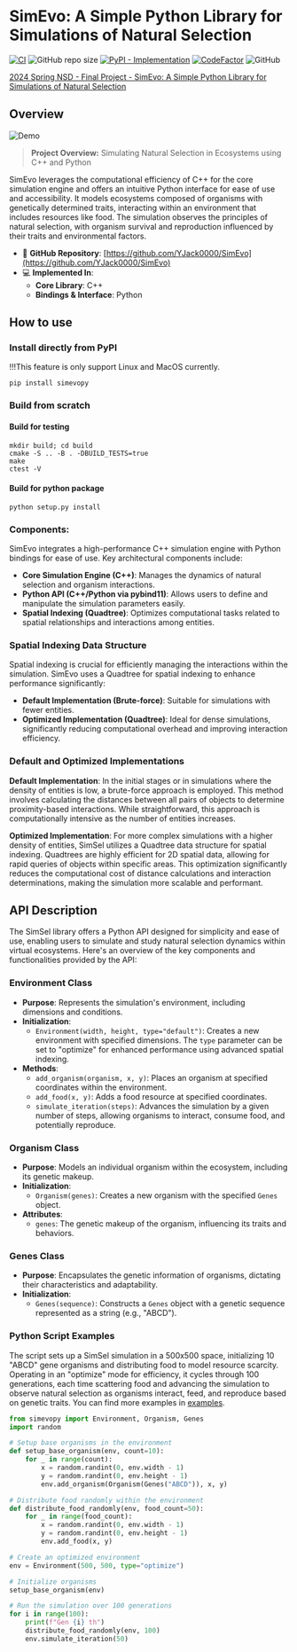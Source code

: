 SimEvo: A Simple Python Library for Simulations of Natural Selection
===

[![CI](https://github.com/YJack0000/SimEvo/actions/workflows/ci.yml/badge.svg)](https://img.shields.io/github/license/YJack0000/SimEvo)
![GitHub repo size](https://img.shields.io/github/repo-size/YJack0000/SimEvo)
[![PyPI - Implementation](https://img.shields.io/pypi/v/simevopy)](https://pypi.org/project/simevopy/)
[![CodeFactor](https://www.codefactor.io/repository/github/yjack0000/simevo/badge)](https://www.codefactor.io/repository/github/yjack0000/simevo)
![GitHub](https://img.shields.io/github/license/YJack0000/SimEvo)

[2024 Spring NSD - Final Project - SimEvo: A Simple Python Library for Simulations of Natural Selection](https://docs.google.com/presentation/d/1wtIAIIpjK2PZ31WvOYsF79wrXSUaM7NFj_LneUBSIJM/edit#slide=id.g2e20d1646bc_0_75)

## Overview

![Demo](https://github.com/YJack0000/SimEvo/assets/49984479/91d01cc1-6bad-45c1-8785-5fed11814140)

> **Project Overview:** Simulating Natural Selection in Ecosystems using C++ and Python

SimEvo leverages the computational efficiency of C++ for the core simulation engine and offers an intuitive Python interface for ease of use and accessibility. It models ecosystems composed of organisms with genetically determined traits, interacting within an environment that includes resources like food. The simulation observes the principles of natural selection, with organism survival and reproduction influenced by their traits and environmental factors.

- 📂 **GitHub Repository**: [https://github.com/YJack0000/SimEvo](https://github.com/YJack0000/SimEvo)
- 💻 **Implemented In**:
  - **Core Library**: C++
  - **Bindings & Interface**: Python

## How to use

### Install directly from PyPI
!!!This feature is only support Linux and MacOS currently. 
```
pip install simevopy
```

### Build from scratch

#### Build for testing
```
mkdir build; cd build
cmake -S .. -B . -DBUILD_TESTS=true
make
ctest -V
```
#### Build for python package
```
python setup.py install
```


### Components:

SimEvo integrates a high-performance C++ simulation engine with Python bindings for ease of use. Key architectural components include:

* **Core Simulation Engine (C++)**: Manages the dynamics of natural selection and organism interactions.
* **Python API (C++/Python via pybind11)**: Allows users to define and manipulate the simulation parameters easily.
* **Spatial Indexing (Quadtree)**: Optimizes computational tasks related to spatial relationships and interactions among entities.

### Spatial Indexing Data Structure

Spatial indexing is crucial for efficiently managing the interactions within the simulation. SimEvo uses a Quadtree for spatial indexing to enhance performance significantly:

* **Default Implementation (Brute-force)**: Suitable for simulations with fewer entities.
* **Optimized Implementation (Quadtree)**: Ideal for dense simulations, significantly reducing computational overhead and improving interaction efficiency.

### Default and Optimized Implementations

**Default Implementation**: In the initial stages or in simulations where the density of entities is low, a brute-force approach is employed. This method involves calculating the distances between all pairs of objects to determine proximity-based interactions. While straightforward, this approach is computationally intensive as the number of entities increases.

**Optimized Implementation**: For more complex simulations with a higher density of entities, SimSel utilizes a Quadtree data structure for spatial indexing. Quadtrees are highly efficient for 2D spatial data, allowing for rapid queries of objects within specific areas. This optimization significantly reduces the computational cost of distance calculations and interaction determinations, making the simulation more scalable and performant.

## API Description

The SimSel library offers a Python API designed for simplicity and ease of use, enabling users to simulate and study natural selection dynamics within virtual ecosystems. Here's an overview of the key components and functionalities provided by the API:

### Environment Class

- **Purpose**: Represents the simulation's environment, including dimensions and conditions.
- **Initialization**:
  - `Environment(width, height, type="default")`: Creates a new environment with specified dimensions. The `type` parameter can be set to "optimize" for enhanced performance using advanced spatial indexing.
- **Methods**:
  - `add_organism(organism, x, y)`: Places an organism at specified coordinates within the environment.
  - `add_food(x, y)`: Adds a food resource at specified coordinates.
  - `simulate_iteration(steps)`: Advances the simulation by a given number of steps, allowing organisms to interact, consume food, and potentially reproduce.

### Organism Class

- **Purpose**: Models an individual organism within the ecosystem, including its genetic makeup.
- **Initialization**:
  - `Organism(genes)`: Creates a new organism with the specified `Genes` object.
- **Attributes**:
  - `genes`: The genetic makeup of the organism, influencing its traits and behaviors.

### Genes Class

- **Purpose**: Encapsulates the genetic information of organisms, dictating their characteristics and adaptability.
- **Initialization**:
  - `Genes(sequence)`: Constructs a `Genes` object with a genetic sequence represented as a string (e.g., "ABCD").

### Python Script Examples

The script sets up a SimSel simulation in a 500x500 space, initializing 10 "ABCD" gene organisms and distributing food to model resource scarcity. Operating in an "optimize" mode for efficiency, it cycles through 100 generations, each time scattering food and advancing the simulation to observe natural selection as organisms interact, feed, and reproduce based on genetic traits. You can find more examples in [examples](/examples). 

```python
from simevopy import Environment, Organism, Genes
import random

# Setup base organisms in the environment
def setup_base_organism(env, count=10):
    for _ in range(count):
        x = random.randint(0, env.width - 1)
        y = random.randint(0, env.height - 1)
        env.add_organism(Organism(Genes("ABCD")), x, y)

# Distribute food randomly within the environment
def distribute_food_randomly(env, food_count=50):
    for _ in range(food_count):
        x = random.randint(0, env.width - 1)
        y = random.randint(0, env.height - 1)
        env.add_food(x, y)

# Create an optimized environment
env = Environment(500, 500, type="optimize")

# Initialize organisms
setup_base_organism(env)

# Run the simulation over 100 generations
for i in range(100):
    print(f"Gen {i} th")
    distribute_food_randomly(env, 100)
    env.simulate_iteration(50)
```
